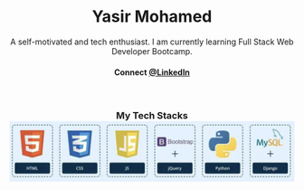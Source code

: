 <h1 align="center">Yasir Mohamed</h1>

<p align="center">
A self-motivated and tech enthusiast. I am currently learning Full Stack Web Developer Bootcamp.
</p>

<h4 align="center">
Connect <a href="https://www.linkedin.com/in/yasir-wiifto/_">@LinkedIn</a>
</h4>


<br/>
<h3 align="center">
My Tech Stacks
<img src="assets/images/tech-stacks.png" alt="stacks"/>

</h3>

